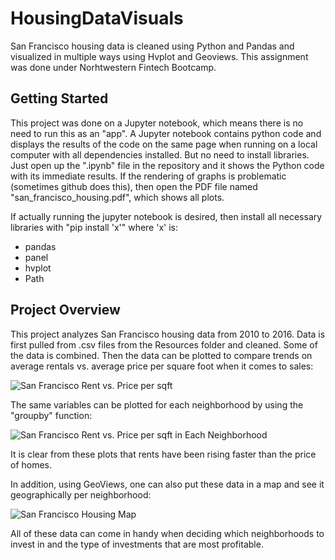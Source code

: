 # HousingDataVisuals

San Francisco housing data is cleaned using Python and Pandas and visualized in multiple ways using Hvplot and Geoviews. This assignment was done under Norhtwestern Fintech Bootcamp.

## Getting Started

This project was done on a Jupyter notebook, which means there is no need to run this as an "app". A Jupyter notebook contains python code and displays the results of the code on the same page when running on a local computer with all dependencies installed. But no need to install libraries. Just open up the ".ipynb" file in the repository and it shows the Python code with its immediate results. If the rendering of graphs is problematic (sometimes github does this), then open the PDF file named "san_francisco_housing.pdf", which shows all plots.

If actually running the jupyter notebook is desired, then install all necessary libraries with "pip install 'x'" where 'x' is:

- pandas
- panel
- hvplot
- Path

## Project Overview

This project analyzes San Francisco housing data from 2010 to 2016. Data is first pulled from .csv files from the Resources folder and cleaned. Some of the data is combined. Then the data can be plotted to compare trends on average rentals vs. average price per square foot when it comes to sales:

![San Francisco Rent vs. Price per sqft](bokeh_plot(1).png)

The same variables can be plotted for each neighborhood by using the "groupby" function:

![San Francisco Rent vs. Price per sqft in Each Neighborhood](bokeh_plot(3).png)

It is clear from these plots that rents have been rising faster than the price of homes.

In addition, using GeoViews, one can also put these data in a map and see it geographically per neighborhood:

![San Francisco Housing Map](bokeh_plot(2).png)

All of these data can come in handy when deciding which neighborhoods to invest in and the type of investments that are most profitable.


